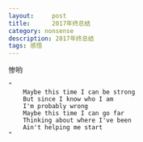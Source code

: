 ```yaml
---
layout:     post
title:      2017年终总结
category: nonsense
description: 2017年终总结
tags: 感悟
---
```


惨哟

<!-- 虽然已经2.14了，但这恐怕是我写年终总结最早的一次了，因为目前的时间是年前最后一天，我还坐在工位上。
去年这一年，我个人的感受来说，应该是人生的最底谷吧，不知道怎么形容，感觉什么都没做好，沮丧心情的概率也很高，就一个字，惨！

**工作**

工作呢，是我觉得无力感的一个很重要的因素。因为我看不到自己的进步，也不是完全没有，就是觉得不够。观察一下同龄人，感觉真的都很厉害了，然而我自己会啥呢？要说的话，去年确实是做了埋点，打包工具，离线缓存，代码迁移新框架。但其实呢，跟我的计划差很多了，今年啊真的打算改变一下现状。但其实我这人还是很悲观的，我感觉今年的计划还是完成不了，就像我每天打算早起看书，但依然还是睡到8点。好在我买了豆瓣的那个日历连带的日程本，每天写第二天计划，然后看完成多少，还是多少有点儿督促作用的。当然该完不成的还是完不成，只是内疚，罪恶感更加深重了。其实目前为止，2018年的前两个月想要做的事还算正常，做完了。不过，开头都是容易的事情，越往后越难，并且越容易失控，你以为去年是一开始就不行么，不是的，越往后越难坚持。说到这个，我觉得自己是完全的自虐狂，那种无用的努力像吸毒一般，那种有用的努力却迟迟不肯付出，你回头看其实没有达成什么任何拿的出手的东西，可是总觉得累的半死。

去年最重要的一点是，我开始基本不写业务代码了，这对我其实是有好处的，我可以写点儿想写的东西，坏处是写业务代码真的是省心省力不费脑子啊。。。而且我最，最，最，讨厌给人分配任务了。。好烦啊。。时间对不上的时候也不知道怎么去安排，我自己还没想明白的东西，也没法给人家去布置。搞得我都开始想看管理类的书籍了，以前真的完全没兴趣的。说到管理，我今年晋升为资深工程师，并且成为组长了，呃，感觉真的一种得负责任的感觉，烦啊，想简简单单的干活是不行的了。但你要是不干呢，也觉得别扭。有时候独裁的感觉也挺好，没错，我们组就是我独裁。关键问题在于，我并没有想走管理路线，当然，我现在的状况还称不上什么管理阶层吧，就是一线的主管，并且手下人数很少，小小团队。但是就算不想干，我也想在其中获得些什么，毕竟别扭着也不行啊，就算不想干也得干得好才有资格说这话不是。那我获得什么了呢？我他妈还真不知道。。但不得不说，自己爱写总结这个事情真的得到了很大发挥。。

今年一大进步是，或者说一答无用功是，刷文章不留存了。就是想看的文章周清，但其实能收获的非常少，反而耽误了非常多的时间，连看电影的时间都没有了。真实瞎忙典范。

岁数大了，又没有达到自己的目标，这时候就会想，如果我不在这个公司了，我还能找到工作么？当然我觉得我还是找得到工作的，只是，还能到达现在这个工资水平么？是的，我只在乎工资，我不在于什么发展路线，什么职级晋升，但是呢，其实这些都是分不开的。所以还是必须努力，让自己即使离开公司，也能保持一个好的水平，这就要求在工作中还是不能犯懒，努力去思考那些难的问题。有时候真的，思考不进去太难的问题，只发呆发愁，状态极差。说到公司，我在这家公司快3年了，2年半吧，我到底要待多久呢？这已经是我「职业生涯」待得最久的了。如果发展得很好，其实也还好，自己想做的事实现，公司想做的也实现了，那必然是极其理想的状态。但是怎么判断呢？我其实不太能判断，只是说现在还有很多很多，我想做的东西，也许这个公司能给我自由，一切都看我能不能有毅力克服自己的惰性，说白了，自由意味着没人能给我指导帮助。不要想我去寻求前同事或者其他帮助，其实很多时候就是希望有人能给我一个正确的做法，让我不需要思考只是执行，这不是问个简单问题能解决的。就是懒呗，我也知道，这些问题自己能去思考，当然是更好的，别人给我的反而觉得不是自己的，心里更加别扭了。也许今年我还能让自己继续保持这个状态，但以后比如30岁的时候呢？还是说先做好眼前的事情再说呢？

**副线学习计划**

开始考虑保险的问题了，开始考虑如果能有结余钱该怎么办的问题了（是的，其实一直都没有的）。感觉是逼到点儿上还开始考虑这个问题，真是懒到家了。

日语呢？哎呀，真的是，从年初就开始复习第三册，一年了才勉强复习完，我整个儿浪费了两年。我真的不想再拖了，这太邪乎了，不想放弃，真的不想。我今年一定一定要完成，大爷的！

总之，我15年的计划回头再看，还是没完成。唉，今年一定要完成一部分啊，一个大学都毕业的时间了，难道真5年计划了么。。后面我还有想做的事情呢，排着队呢啊。

**读书**

差不多也还是技术书，也能排上一月一本的速度吧。当然印象最深刻的还是《巴赫 艾舍尔 哥德尔》，它说明了各个领域的逻辑都相通的，你计算机，数论里有的，音乐绘画也是这个样子的。最后它想说人工智能，能类比到人工智能上去么？啊，我就不总结了，我觉得我看得很糙，因为太厚了1000多页还没法一目十行，不看快点儿根本完不成的。我的想看书单实在太长了，今年还是得打起精神，消灭一本是一本。其实，看书还是稍微能带来一些快感的，就比如上面这本书，在那些刚刚能看懂的部分，其实感受到了那种乐趣，尤其在全神贯注的时候。但是其实呢，技术书真的很无聊，文学书又觉得是耽误时间，刚才这种书呢太难又是痛苦，读书乐趣渐渐变成了可遇不可求了。其实还是读得少。所以看书还是看快点儿，走神儿什么的也是很严重了，尽量克服吧。

**电影**

今年电影看得非常少，没有时间，时间都干嘛了呢？大概是去做无用功了。

今年印象深刻的片，首先是部电视剧，设定也是符合我的绝大部分幻想了，去年年初的时候的清水禁欲系的电视剧固然很好，但是有时候还是得看一下这种。只可惜没有第二季了。然后是四重奏，喜欢～，都是喜欢的主演，满岛光～～监狱的公主大人也是，帅惨了。四重奏里面还是有很多经典台词的，比如「哭着吃饭的人是能够活下去的」，「有梦想有能力是一流的人才，有能力没有梦想是二流人才，没有能力没有梦想是三流人才，有梦想没有能力是四流人才」，「人生易如反掌」，原话记不清了，大概是这个意思。

因为很长时间没看电影了，所以那种看电影的幸福感更为明显了，今年双十一终于如愿以偿买了投影仪，放在卧室里，太爽了，回家第一件事就是先摆上，像一个私人的大电视，关上灯，可以立刻开始做梦。如果没有这种可以逃离现实的方式，可能真的过不下去吧。

**音乐**

Thexx演唱会！真不是我不想参加年会，喊口号什么的。冲突了嘛。其实还行，我觉得，就是有点儿远啊。全程站立有点儿累啊，前面两个女子可以说是非常嗨了。

前两天看了舞剧卡门，太棒了！弗拉明戈舞真的非常好看，强烈的节奏，沙哑的嗓音，非常性感。

然后是入了Perfume的大坑。。live型选手，把能看的演唱会都看了，厉害！三人同步率极高，歌也好听，主要是现场也太棒了吧！我觉得我在现场一定会感动的哭出来的，看完很想做舞台设计，感觉那种职业真是有立刻打动人的能力。很想去世巡，5月有歌友会，如果能抽到票的话，真的会去的！我怕再过些日子，她们就不跳了，不过，她们的梦想还没完全实现呢，加油啊！

**趣味**

首先是恶之军团，Soramaru大先生太厉害了，动画化了啊。人缘真是好，真是一个了不起的存在。总是能克服自己的缺点，努力，努力实现自己的梦想，太令人崇拜了。

黄婷婷，今年去了上海她的生日会，还是好喜欢她啊，整个SNH我都不关注了，文妍小朋友也退团了，而且有点儿失望，但是黄婷婷还是非常喜欢，会一直喜欢下去的感觉。买了「一本黄历」，真是金句王，哈哈。今年想给她捐钱，一定要登顶呀。

都是有梦想的人类啊

最后说一下，去年开始对香水感兴趣了，很喜欢闻香味儿，但其实都不太懂。不太喜欢太甜的，喜欢自己皮肤的味道，睡觉穿得半截袖和被子的味道，仔细闻其实不好闻，或者很淡，但那种混合着皮肤，洗衣液和体温的温热气体让人实在没法起床。。

**身体&生活**

每年一次的急性肠胃炎，去年有点儿严重，去医院输了半天液，第一次觉得疼得哭出来，完全是生理上的，止不住的流泪。去年比前年瘦了一点，从历史最高峰到现在差不多是刚工作时候的样子。还是挺神奇的，饭照吃，也不出去锻炼，就伴随着偶尔的胃疼、爱上拉面、近期的饭后散步回家就一点点的降下来了，不像之前那么胖得难受了。当然还是胖就是了，但是不吃饭和锻炼我是真没办法坚持，之后还是随缘吧。

同事关系这次放到了这里，不写评价了，微博里一年之间陆陆续续记录得差不多了吧。去年的同事关系可以说是非常了不得了，过山车一样。我有时候都不知道正常同事关系应该是什么样子的了，有些跟我无关的办公室八卦如果是故事我会觉得稀疏平常，但是发生在身边还是下巴掉下来，因为根本想不到嘛。可同时又觉得自己适应能力强，因为好像马上就接受了，能平常一样面对，可并不是忘记了。不可思议，突然切实的感受到了自己的天真幼稚。

**计划**

关于工作的计划制定好了，看自己毅力了。其他计划也真的希望能实现了，争取把15年的计划完成。

**胡说八道**

到了现在这个年纪，记忆越发模糊了，今年的事情和去年的分不清，和前年的也分不清。好些事儿其实发生了好久了，可还是以为最近发生的。开始回忆过去，开始假装有人倾听自己的过去，然后梳理时间线。

我现在已经不想再去形容，时间过得如何快了，那种无法抵挡的无力感已经习以为常。并且开始不仅害怕死亡，更加害怕衰老了，是的，开始考虑衰老的问题了。其实一直都有一种感觉，就是那种认为随时有什么东西就要消失了，任何事情都随时会结束的感觉，是因为小时候亲人离世造成的么？有点儿这种影响，但是这么深重长远，我也是没有想到。就是那种不安感，感觉随时天塌，但是呢，又存在侥幸心理，不想为此做什么准备，拖着，拖着，让那种不安感一直存在，像自虐狂一样。其实真的做什么准备呢？有些东西是没有具体对象的，就是觉得整个生活都要完了的感觉，你准备个毛线呢？

去年获得了一个成就：成功在工位上毫无缘由地流下两行清泪。你要说因为什么吧，还像真没有，所以说这是一项「成就」。大概就是觉得真是惨到极点了吧。你要说我有忧郁症，也不是的，我吃得下睡得着，这很难称得上真有病。就是丧，无止境的丧，想要的都得不到，让我说我想要什么，还说不出口，不好意思说。自己对自己都觉得说不出口，那些通过努力都得不到的东西，那些根本不能伸手要的东西。有些东西我是耻于承认的，其实说开了也没什么大不了的，但是感觉像要了命一样，小心维护自己的自尊心。还是太宠自己了吧。

去年经受了一场倍受折磨的大山里培训，回来直接掉了了好几斤体重。当时在场要说感想收获，我说「逃避可耻但有用，希望不再逃避，多参与」，说这句话的时候其实并不太真心，因为本着对自己的了解，我依然还是会逃避，现在还是如此。但是呢，其实我仔细想想，可能失去太多可能的经历了，那些我觉得长大就会经历，就会体验的东西，其实都被我逃掉了，以至于我总觉得自己根本没有经历，不仅仅是浪费时间的问题，而是年轻的时候没有经历过，岁数越大就越难开始，失去了年轻犯错的资本。这真是令人尴尬啊。

写了半天，你以为这就是我全部的想法了么，也不是，即使我知道这些话就算是现在放到了网上也没人看，其实也不是真实的表达。说实话，我现在看我以前的微博，就那些仅自己可见的话，也都不是最最真实的想法。倒不是那些话是假话，而是往深还有一层相反的想法，写下来的是那些我觉得自己应该这样的想法，感觉自己一层一层的总也没办法表达完全，或者说根本不敢、不想让自己将一些想法写下来。即便写下来，像现在这样，好像还是觉得还有另外的想法在下面一层。最简单的，就是我会发现前几年的年终总结的语气和今年的会不一样，感觉前几年的慌张一些，但其实是今年更成熟了么？不是的，想的都差不多的，真的是写下来的时候就变得不一样了，该隐藏的隐藏，该装得装，连自己也不说实话。让自己觉得写下来的那些都是真的，其实对生活还残存希望。

小时候常常想长大了一切都会好的，虽然没有具体要是什么样子，但是肯定不是现在这个样子。不仅不是想象中的样子，开始感觉生活是停滞不前的，尤其看到别人的生活轰轰烈烈地前进的时候。可是岁数真的是很大到听天由命了么？好像并没有，还是有能力再去创造一个想要的生活的样子，但是那是什么样的呢？还是不知道。仅仅想摆脱现状而已。好像怎么都不会满意的。还是需要让自己不逃避，不能再是说说然后知道自己做不到并且就真的不去做。在有限的时间里，去体验更多，也许才能减少对死亡和衰老的恐惧。有时候会小心翼翼地试探，步伐还是太小了，一点点来吧。另外，也要去培养自己的「顿感」，都不是事儿，都没什么大不了的，这才是生活哲学吧。

想那么多，其实不过是过日子。我只一个愿望，希望17年是真的谷底，不要再继续了。 -->

    "
        Maybe this time I can be strong
        But since I know who I am
        I'm probably wrong
        Maybe this time I can go far
        Thinking about where I've been
        Ain't helping me start
    "



